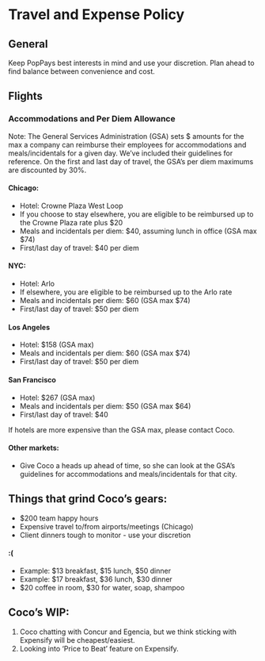 # Travel and Expense Policy

## General
Keep PopPays best interests in mind and use your discretion. Plan ahead to find balance between convenience and cost. 
 
## Flights
  
### Accommodations and Per Diem Allowance
Note: The General Services Administration (GSA) sets $ amounts for the max a company can reimburse their employees for accommodations and meals/incidentals for a given day. We’ve included their guidelines for reference. On the first and last day of travel, the GSA’s per diem maximums are discounted by 30%.
 
#### Chicago:
* Hotel: Crowne Plaza West Loop
* If you choose to stay elsewhere, you are eligible to be reimbursed up to the Crowne Plaza rate plus $20
* Meals and incidentals per diem: $40, assuming lunch in office  (GSA max $74)
* First/last day of travel: $40 per diem
 
#### NYC:
* Hotel: Arlo
* If elsewhere, you are eligible to be reimbursed up to the Arlo rate
* Meals and incidentals per diem: $60  (GSA max $74)
* First/last day of travel: $50 per diem
 
#### Los Angeles
* Hotel: $158 (GSA max)
* Meals and incidentals per diem: $60 (GSA max $74)
* First/last day of travel: $50 per diem
 
#### San Francisco
* Hotel: $267 (GSA max)
* Meals and incidentals per diem: $50 (GSA max $64)
* First/last day of travel: $40
 
If hotels are more expensive than the GSA max, please contact Coco.
  
#### Other markets:
* Give Coco a heads up ahead of time, so she can look at the GSA’s guidelines for accommodations and meals/incidentals for that city.
 
## Things that grind Coco’s gears:
* $200 team happy hours
* Expensive travel to/from airports/meetings (Chicago)
* Client dinners tough to monitor - use your discretion
 
#### :(
* Example: $13 breakfast, $15 lunch, $50 dinner
* Example: $17 breakfast, $36 lunch, $30 dinner
* $20 coffee in room, $30 for water, soap, shampoo
 
## Coco’s WIP:
1. Coco chatting with Concur and Egencia, but we think sticking with Expensify will be cheapest/easiest.
2. Looking into ‘Price to Beat’ feature on Expensify.
 
